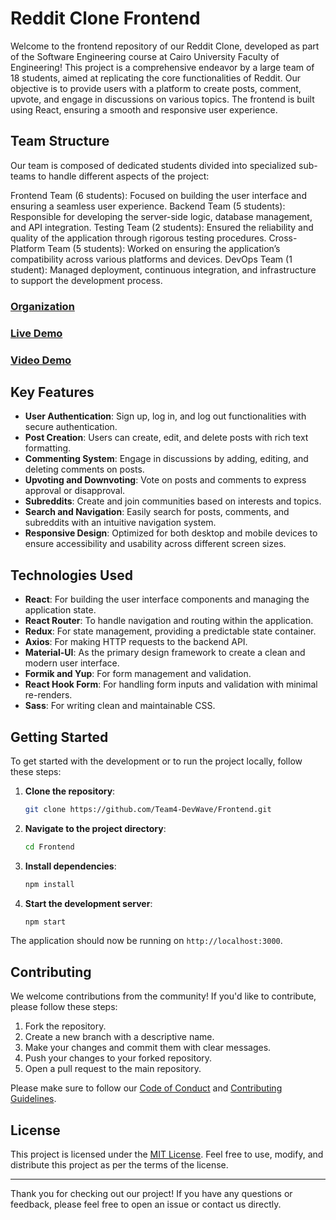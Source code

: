 # Reddit Clone Frontend

Welcome to the frontend repository of our Reddit Clone, developed as part of the Software Engineering course at Cairo University Faculty of Engineering! This project is a comprehensive endeavor by a large team of 18 students, aimed at replicating the core functionalities of Reddit. Our objective is to provide users with a platform to create posts, comment, upvote, and engage in discussions on various topics. The frontend is built using React, ensuring a smooth and responsive user experience.


## Team Structure
Our team is composed of dedicated students divided into specialized sub-teams to handle different aspects of the project:

Frontend Team (6 students): Focused on building the user interface and ensuring a seamless user experience.
Backend Team (5 students): Responsible for developing the server-side logic, database management, and API integration.
Testing Team (2 students): Ensured the reliability and quality of the application through rigorous testing procedures.
Cross-Platform Team (5 students): Worked on ensuring the application’s compatibility across various platforms and devices.
DevOps Team (1 student): Managed deployment, continuous integration, and infrastructure to support the development process.

### [Organization](https://github.com/Team4-DevWave)
### [Live Demo](www.threadit.tech)
### [Video Demo](https://drive.google.com/drive/folders/1r-dCu6qV5LCiAkhs9d4zvpadZ2SlIx8b)

## Key Features

- **User Authentication**: Sign up, log in, and log out functionalities with secure authentication.
- **Post Creation**: Users can create, edit, and delete posts with rich text formatting.
- **Commenting System**: Engage in discussions by adding, editing, and deleting comments on posts.
- **Upvoting and Downvoting**: Vote on posts and comments to express approval or disapproval.
- **Subreddits**: Create and join communities based on interests and topics.
- **Search and Navigation**: Easily search for posts, comments, and subreddits with an intuitive navigation system.
- **Responsive Design**: Optimized for both desktop and mobile devices to ensure accessibility and usability across different screen sizes.

## Technologies Used

- **React**: For building the user interface components and managing the application state.
- **React Router**: To handle navigation and routing within the application.
- **Redux**: For state management, providing a predictable state container.
- **Axios**: For making HTTP requests to the backend API.
- **Material-UI**: As the primary design framework to create a clean and modern user interface.
- **Formik and Yup**: For form management and validation.
- **React Hook Form**: For handling form inputs and validation with minimal re-renders.
- **Sass**: For writing clean and maintainable CSS.

## Getting Started

To get started with the development or to run the project locally, follow these steps:

1. **Clone the repository**:
   ```bash
   git clone https://github.com/Team4-DevWave/Frontend.git
   ```
2. **Navigate to the project directory**:
   ```bash
   cd Frontend
   ```
3. **Install dependencies**:
   ```bash
   npm install
   ```
4. **Start the development server**:
   ```bash
   npm start
   ```

The application should now be running on `http://localhost:3000`.

## Contributing

We welcome contributions from the community! If you'd like to contribute, please follow these steps:

1. Fork the repository.
2. Create a new branch with a descriptive name.
3. Make your changes and commit them with clear messages.
4. Push your changes to your forked repository.
5. Open a pull request to the main repository.

Please make sure to follow our [Code of Conduct](link-to-code-of-conduct) and [Contributing Guidelines](link-to-contributing-guidelines).

## License

This project is licensed under the [MIT License](link-to-license). Feel free to use, modify, and distribute this project as per the terms of the license.

---

Thank you for checking out our project! If you have any questions or feedback, please feel free to open an issue or contact us directly.



